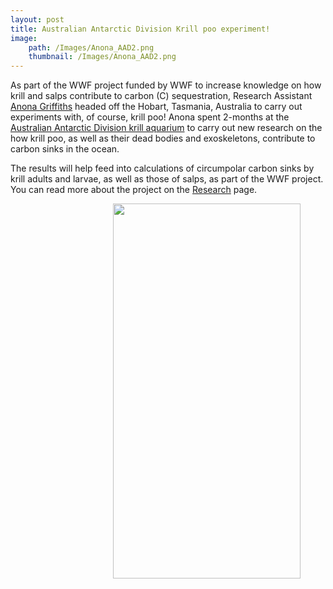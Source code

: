 ```yaml
---
layout: post
title: Australian Antarctic Division Krill poo experiment!
image: 
    path: /Images/Anona_AAD2.png
    thumbnail: /Images/Anona_AAD2.png
---
```


As part of the WWF project funded by WWF to increase knowledge on how krill and salps contribute to carbon (C) sequestration, Research Assistant [Anona Griffiths](https://e-cavan.github.io/About/) headed off the Hobart, Tasmania, Australia to carry out experiments with, of course, krill poo! Anona spent 2-months at the [Australian Antarctic Division krill aquarium](https://www.antarctica.gov.au/antarctic-operations/webcams/krill/) to carry out new research on the how krill poo, as well as their dead bodies and exoskeletons, contribute to carbon sinks in the ocean.

The results will help feed into calculations of circumpolar carbon sinks by krill adults and larvae, as well as those of salps, as part of the WWF project. You can read more about the project on the [Research](https://e-cavan.github.io/Research/) page. 

<figure>
<img src="/Images//Anona_AAD1.png" style="float: right;" width = "300" height = "600" alt="" >
</figure>




